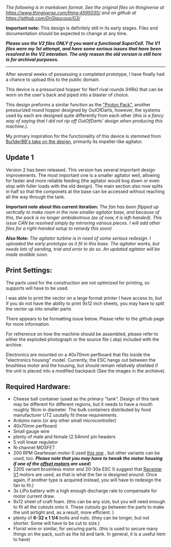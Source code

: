 *The following is in markdown format. See the original files on thingiverse at https://www.thingiverse.com/thing:4595035/ and on github at https://github.com/DrGlaucous/G3/*


**Important note:**
This design is definitely still in its early stages. Files and documentation should be expected to change at any time.

***Please use the V2 files ONLY if you want a functional SuperCell. The V1 files were my 1st attempt, and have some serious issues that have been resolved in the V2 interation. The only reason the old version is still here is for archival purposes.***  


---


After several weeks of possessing a completed prototype, I have finally had a chance to upload this to the public domain.

This device is a pressurized hopper for Nerf rival rounds (HIRs) that can be worn on the user's back and piped into a blaster of choice.

This design preforms a similar function as the ["Proton Pack"](https://outofdarts.com/products/proton-pack-hopper-feed-kit-build-it-yourself-12-5-balls-second), another pressurized round hopper designed by OutOfDarts, however, the systems used by each are designed quite differently from each other *(this is a fancy way of saying that I did not rip off OutOfDarts' design when producing this machine.)*.

My primary inspiration for the functionality of this device is stemmed from [Bui1derBB's take on the design](https://www.reddit.com/r/Nerf/comments/ckqdpb/junk_jank_proton_pack/), primarily its impeller-like agitator.

## Update 1
Version 2 has been released. This version has several important design improvements. The most important one is a smaller agitator well, allowing for faster and more reliable feeding (the agitator would bog down or even stop with fuller loads with the old design). The main section also now splits in half so that the componets at the base can be accessed without reaching all the way through the tank.

**Important note about this current iteration:** *The fan has been flipped up vertically to make room in the now smaller agitator base, and because of this, the pack is no longer ambidextrous (as of now, it is left-handed). This issue CAN be resolved simply by mirroring various pieces. I will add other files for a right-handed setup to remedy this soon)*

**Also Note:** *The agitator turbine is in need of some serious redesign. I uploaded the early prototype as it fit in this base. The agitator works, but needs lots of sanding, trial and error to do so. An updated agitator will be made avalible soon.*


## Print Settings:
The parts used for the construction are not optimized for printing, so supports will have to be used. 

I was able to print the vector on a large format printer I have access to, but if you do not have the ability to print 9x12 inch sheets, you may have to split the vector up into smaller parts

There appears to be formatting issue below. Please refer to the github page for more information.



For refrerence on how the machine should be assembled, please refer to either the exploded photograph or the source file (.skp) included with the archive. 

Electronics are mounted on a 40x70mm perfboard that fits inside the "electronics housing" model. Currently, the ESC hangs out between the brushless motor and the housing, but should remain relatively shielded if the unit is placed into a modified backpack (See the images in the archieve). 

## Required Hardware:
* Cheese ball container (used as the primary "tank". Design of this tank may be different for different regions, but it needs to have a mouth roughly 16cm in diameter. The bulk containers distributed by food manufacturer UTZ usutally fit these requirements.
* Arduino nano (or any other small microcontroller)
* 40x70mm perfboard
* Small gauge wire
* plenty of male and female (2.54mm) pin headers
* 5 volt linear regulator
* N-channel MOSFET
* 200 RPM Geartesian motor (I used [this one](https://www.amazon.com/Greartisan-Electric-Reduction-Centric-Diameter/dp/B072R57C56) , but other variants can be used, too. ***Please note that you may have to tweak the motor housing if one of the [offset motors](https://www.amazon.com/Torque-Reversible-Gear-Box-Electric-Replacement/dp/B00T47CKL2) are used***)
* 2205 variant brushless motor and 20-30a ESC (I suggest that [Racestar V1](https://m.racerstar.com/racerstar-racing-edition-2205-br2205-2300kv-2-4s-brushless-motor-red-cw-or-ccw-for-220-250-rc-drone-fpv-racing-p-33.html) motors are used, as that is what the fan is designed around. Once again, if another type is acquired instead, you will have to redesign the fan to fit.)
* 3s LiPo battery with a high enough discharge rate to compensate for motor current draw. 
* 9x12 sheet of craft foam. (this can be any size, but you will need enough to fit all the cutouts onto it. These cutouts go between the parts to make the unit airtight and, as a result, more efficient. )
* plenty of **6-32 x 1 1/4** bolts and nuts. (they can be longer, but not shorter. Some will have to be cut to size.)
* Florist wire or similar, for securing parts. (this is used to secure many things on the pack, such as the lid and tank. In general, it is a useful item to have)

